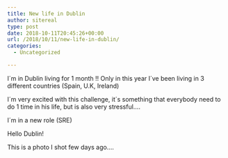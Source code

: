 ```yaml
---
title: New life in Dublin
author: sitereal
type: post
date: 2018-10-11T20:45:26+00:00
url: /2018/10/11/new-life-in-dublin/
categories:
  - Uncategorized

---
```

I´m in Dublin living for 1 month !! Only in this year I´ve been living in 3 different countries (Spain, U.K, Ireland)

I´m very excited with this challenge, it´s something that everybody need to do 1 time in his life, but is also very stressful&#8230;.

I´m in a new role (SRE)

Hello Dublin!

This is a photo I shot few days ago&#8230;.

<img class="alignnone size-full wp-image-187" src="http://sitereliabilityengineer.io/wp-content/uploads/2018/10/Dublin.jpg" alt="" srcset="http://sitereliabilityengineer.net/wp-content/uploads/2018/10/Dublin.jpg 1200w, http://sitereliabilityengineer.net/wp-content/uploads/2018/10/Dublin-300x225.jpg 300w, http://sitereliabilityengineer.net/wp-content/uploads/2018/10/Dublin-800x600.jpg 800w" sizes="(max-width: 1200px) 100vw, 1200px" /> 

&nbsp;